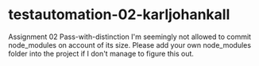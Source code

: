 # testautomation-02-karljohankall
Assignment 02 Pass-with-distinction
I'm seemingly not allowed to commit node_modules on account of its size. Please add your own node_modules folder into the project if I don't manage to figure this out. 
